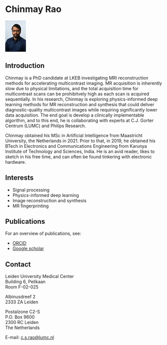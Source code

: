# Chinmay Rao
![](../assets/img/Chinmay_Rao_small.jpg)

## Introduction
Chinmay is a PhD candidate at LKEB investigating MRI reconstruction methods for accelerating multicontrast imaging. MR acquisition is inherently slow due to physical limitations, and the total acquisition time for multicontrast scans can be prohibitvely high as each scan is acquired sequentially. In his research, Chinmay is exploring physics-informed deep learning methods for MR reconstruction and synthesis that could deliver diagnostic-quality multicontrast images while requiring significantly lower data acquisition. The end goal is develop a clinically implementable algorithm, and to this end, he is collaborating with experts at C.J. Gorter Centrum (LUMC) and Philips Research.

Chinmay obtained his MSc in Artificial Intelligence from Maastricht University, the Netherlands in 2021. Prior to that, in 2019, he obtained his BTech in Electronics and Communications Engineering from Karunya Institute of Technology and Sciences, India. He is an avid reader, likes to sketch in his free time, and can often be found tinkering with electronic hardware.

## Interests
- Signal processing
- Physics-informed deep learning
- Image reconstruction and synthesis
- MR fingerprinting

## Publications
For an overview of publications, see:
- [ORCID](https://orcid.org/0000-0002-2472-2409)
- [Google scholar](https://scholar.google.nl/citations?user=aNaTofQAAAAJ)

## Contact
Leiden University Medical Center<br>
Building 6, Pelikaan<br>
Room F-02-025<br>

Albinusdreef 2<br>
2333 ZA Leiden<br>

Postalzone C2-S<br>
P.O. Box 9600<br>
2300 RC Leiden<br>
The Netherlands<br>

E-mail: c.s.rao@lumc.nl